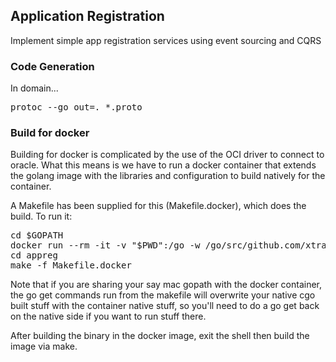 ## Application Registration

Implement simple app registration services using event sourcing and 
CQRS


### Code Generation

In domain... 

<pre>
protoc --go_out=. *.proto
</pre>


### Build for docker

Building for docker is complicated by the use of the OCI driver to connect
to oracle. What this means is we have to run a docker container that extends
the golang image with the libraries and configuration to build natively 
for the container.

A Makefile has been supplied for this (Makefile.docker), which does 
the build. To run it:

<pre>
cd $GOPATH
docker run --rm -it -v "$PWD":/go -w /go/src/github.com/xtraclabs xtracdev/goora bash
cd appreg
make -f Makefile.docker
</pre>


Note that if you are sharing your say mac gopath with the docker container, the
go get commands run from the makefile will overwrite your native cgo built
stuff with the container native stuff, so you'll need to do a go get
back on the native side if you want to run stuff there.

After building the binary in the docker image, exit the shell then build
the image via make.

